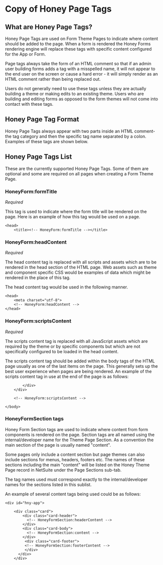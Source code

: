 # Copy of Honey Page Tags

## What are Honey Page Tags?

Honey Page Tags are used on Form Theme Pages to indicate where content should be added to the page. When a form is rendered the Honey Forms rendering engine will replace these tags with specific content configured for the App or Form. 

Page tags always take the form of an HTML comment so that if an admin user building forms adds a tag with a misspelled name, it will not appear to the end user on the screen or cause a hard error - it will simply render as an HTML comment rather than being replaced out. 

Users do not generally need to use these tags unless they are actually building a theme or making edits to an existing theme. Users who are building and editing forms as opposed to the form themes will not come into contact with these tags. 

## Honey Page Tag Format

Honey Page Tags always appear with two parts inside an HTML comment- the tag category and then the specific tag name separated by a colon. Examples of these tags are shown below. 

## Honey Page Tags List

These are the currently supported Honey Page Tags. Some of them are optional and some are required on all pages when creating a Form Theme Page. 

### HoneyForm:formTitle

*Required*

This tag is used to indicate where the form title will be rendered on the page. Here is an example of how this tag would be used on a page. 

    <head>
    	<title><!-- HoneyForm:formTitle --></title>

### HoneyForm:headContent

*Required*

The head content tag is replaced with all scripts and assets which are to be rendered in the head section of the HTML page. Web assets such as theme and component specific CSS would be examples of data which might be rendered in the place of this tag. 

The head content tag would be used in the following manner. 

    <head>
    	<meta charset="utf-8">
    	<!-- HoneyForm:headContent -->
    </head>

### HoneyForm:scriptsContent

*Required*

The scripts content tag is replaced with all JavaScript assets which are required by the theme or by specific components but which are not specifically configured to be loaded in the head content. 

The scripts content tag should be added within the body tags of the HTML page usually as one of the last items on the page. This generally sets up the best user experience when pages are being rendered. An example of the scripts content tag in use at the end of the page is as follows:

    		</div>
    	</div>
    
    	<!-- HoneyForm:scriptsContent -->
    
    </body>

### HoneyFormSection tags

Honey Form Section tags are used to indicate where content from form components is rendered on the page. Section tags are all named using the internal/developer name for the Theme Page Section. As a convention the main section of the page is usually named "content". 

Some pages only include a content section but page themes can also include sections for menus, headers, footers etc. The names of these sections including the main "content" will be listed on the Honey Theme Page record in NetSuite under the Page Sections sub-tab. 

The tag names used must correspond exactly to the internal/developer names for the sections listed in this sublist. 

An example of several content tags being used could be as follows:

    <div id="hny-app">
    
    	<div class="card">
    	    <div class="card-header">
    	      <!-- HoneyFormSection:headerContent -->
    	    </div>
    	    <div class="card-body">
    	      <!-- HoneyFormSection:content -->
    	    </div>
    	     <div class="card-footer">
    	     <!-- HoneyFormSection:footerContent -->
    	     </div>
    	  </div>
    	</div>